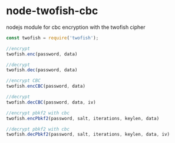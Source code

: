 # node-twofish-cbc
nodejs module for cbc encryption with the twofish cipher

```js
const twofish = require('twofish');

//encrypt
twofish.enc(password, data)

//decrypt
twofish.dec(password, data)

//encrypt CBC
twofish.encCBC(password, data)

//decrypt
twofish.decCBC(password, data, iv)

//encrypt pbkf2 with cbc 
twofish.encPbkf2(password, salt, iterations, keylen, data)

//decrypt pbkf2 with cbc
twofish.decPbkf2(password, salt, iterations, keylen, data, iv)
```

